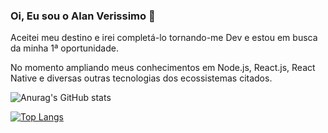 ### Oi, Eu sou o Alan Verissimo 👋

Aceitei meu destino e irei completá-lo tornando-me Dev e estou em busca da minha 1ª oportunidade.

No momento ampliando meus conhecimentos em Node.js, React.js, React Native e diversas outras tecnologias dos ecossistemas citados.




![Anurag's GitHub stats](https://github-readme-stats.vercel.app/api?username=alanverissimo&show_icons=true&count_private=true&theme=radical)

[![Top Langs](https://github-readme-stats.vercel.app/api/top-langs/?username=alanverissimo&layout=compact)](https://github.com/alanverissimo/github-readme-stats)


